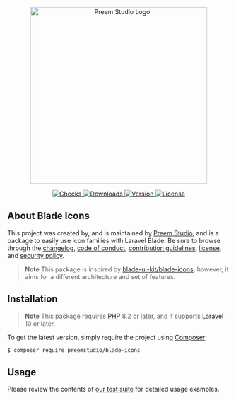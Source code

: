 <p align="center">
    <a href="https://preem.studio" target="_blank">
        <img src="https://raw.githubusercontent.com/PreemStudio/assets/main/logo-text.svg" width="400" alt="Preem Studio Logo" />
    </a>
</p>

<p align="center">
    <a href="https://github.com/PreemStudio/blade-icons/actions">
        <img src="https://badge.sh/github/check-runs/PreemStudio/blade-icons" alt="Checks" />
    </a>
    <a href="https://packagist.org/packages/preemstudio/blade-icons">
        <img src="https://badge.sh/packagist/downloads/PreemStudio/blade-icons" alt="Downloads" />
    </a>
    <a href="https://packagist.org/packages/preemstudio/blade-icons">
        <img src="https://badge.sh/packagist/version/PreemStudio/blade-icons" alt="Version" />
    </a>
    <a href="https://packagist.org/packages/preemstudio/blade-icons">
        <img src="https://badge.sh/packagist/license/PreemStudio/blade-icons" alt="License" />
    </a>
</p>

## About Blade Icons

This project was created by, and is maintained by [Preem Studio](https://github.com/PreemStudio), and is a package to easily use icon families with Laravel Blade. Be sure to browse through the [changelog](CHANGELOG.md), [code of conduct](.github/CODE_OF_CONDUCT.md), [contribution guidelines](.github/CONTRIBUTING.md), [license](LICENSE), and [security policy](.github/SECURITY.md).

> **Note**
> This package is inspired by [blade-ui-kit/blade-icons](https://github.com/blade-ui-kit/blade-icons); however, it aims for a different architecture and set of features.

## Installation

> **Note**
> This package requires [PHP](https://www.php.net/) 8.2 or later, and it supports [Laravel](https://laravel.com/) 10 or later.

To get the latest version, simply require the project using [Composer](https://getcomposer.org/):

```bash
$ composer require preemstudio/blade-icons
```

## Usage

Please review the contents of [our test suite](/tests) for detailed usage examples.

